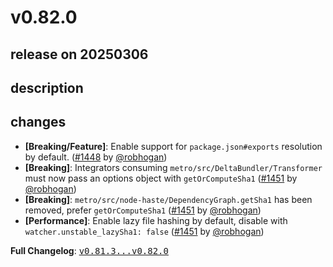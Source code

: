 # v0.82.0

## release on 20250306

## description

## changes

* <strong>[Breaking/Feature]</strong>: Enable support for <code>package.json#exports</code> resolution by default. (<a class="issue-link js-issue-link" data-error-text="Failed to load title" data-id="2891161407" data-permission-text="Title is private" data-url="https://github.com/facebook/metro/issues/1448" data-hovercard-type="pull_request" data-hovercard-url="/facebook/metro/pull/1448/hovercard" href="https://github.com/facebook/metro/pull/1448">#1448</a> by <a class="user-mention notranslate" data-hovercard-type="user" data-hovercard-url="/users/robhogan/hovercard" data-octo-click="hovercard-link-click" data-octo-dimensions="link_type:self" href="https://github.com/robhogan">@robhogan</a>)
* <strong>[Breaking]</strong>: Integrators consuming <code>metro/src/DeltaBundler/Transformer</code> must now pass an options object with <code>getOrComputeSha1</code> (<a class="issue-link js-issue-link" data-error-text="Failed to load title" data-id="2893616777" data-permission-text="Title is private" data-url="https://github.com/facebook/metro/issues/1451" data-hovercard-type="pull_request" data-hovercard-url="/facebook/metro/pull/1451/hovercard" href="https://github.com/facebook/metro/pull/1451">#1451</a> by <a class="user-mention notranslate" data-hovercard-type="user" data-hovercard-url="/users/robhogan/hovercard" data-octo-click="hovercard-link-click" data-octo-dimensions="link_type:self" href="https://github.com/robhogan">@robhogan</a>)
* <strong>[Breaking]</strong>: <code>metro/src/node-haste/DependencyGraph.getSha1</code> has been removed, prefer <code>getOrComputeSha1</code> (<a class="issue-link js-issue-link" data-error-text="Failed to load title" data-id="2893616777" data-permission-text="Title is private" data-url="https://github.com/facebook/metro/issues/1451" data-hovercard-type="pull_request" data-hovercard-url="/facebook/metro/pull/1451/hovercard" href="https://github.com/facebook/metro/pull/1451">#1451</a> by <a class="user-mention notranslate" data-hovercard-type="user" data-hovercard-url="/users/robhogan/hovercard" data-octo-click="hovercard-link-click" data-octo-dimensions="link_type:self" href="https://github.com/robhogan">@robhogan</a>)
* <strong>[Performance]</strong>: Enable lazy file hashing by default, disable with <code>watcher.unstable_lazySha1: false</code> (<a class="issue-link js-issue-link" data-error-text="Failed to load title" data-id="2893616777" data-permission-text="Title is private" data-url="https://github.com/facebook/metro/issues/1451" data-hovercard-type="pull_request" data-hovercard-url="/facebook/metro/pull/1451/hovercard" href="https://github.com/facebook/metro/pull/1451">#1451</a> by <a class="user-mention notranslate" data-hovercard-type="user" data-hovercard-url="/users/robhogan/hovercard" data-octo-click="hovercard-link-click" data-octo-dimensions="link_type:self" href="https://github.com/robhogan">@robhogan</a>)

<strong>Full Changelog</strong>: <a class="commit-link" href="https://github.com/facebook/metro/compare/v0.81.3...v0.82.0"><tt>v0.81.3...v0.82.0</tt></a>

